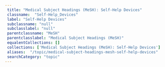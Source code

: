 ```yaml
--- 
 title: "Medical Subject Headings (MeSH): Self-Help Devices" 
 classname:  "Self-Help_Devices" 
 label: "Self-Help Devices" 
 subclassname: "null" 
 subclasslabel: "null" 
 parentclassname: "MeSH" 
 parentclasslabel: "Medical Subject Headings (MeSH)" 
 equalentCollections: [] 
 collections: ['Medical Subject Headings (MeSH): Self-Help Devices']
 aliases:  "/topic/medical-subject-headings-mesh-self-help-devices"  
 searchCategory: "topic" 
---
```

